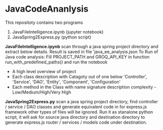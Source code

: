 # JavaCodeAnanlysis
This repositoty contains two programs
1. JavaFileIntelligence.ipynb (jupyter notebook)
2. JavaSpring2Express.py (python script)

**JavaFileIntelligence.ipynb** scan through a java spring project directory and extract below details. Result is saved in file 'java_ee_analysis.json
To Run of Java code analysis: Fill PROJECT_PATH and GROQ_API_KEY in function run_with_predefined_paths() and run the notebook
- A high level overview of project
- Each class description with Catagoty out of one below 
            'Controller',
            'Service',
            'DAO',
            'Entity',
            'Component',
            'Configuration'
- Each method in the Class with
           name
           signature
           description
           complexity - Low/Medium/High/Very High

  
**JavaSpring2Express.py** scan a java spring project directory, find controller / service / DAO classes and generate equivalent code in for express.js framework other types of files will be ignored.
Run it as stanalone python script, it will ask for source java directory and destination directory to generate express.js router / services / models code under destination.
